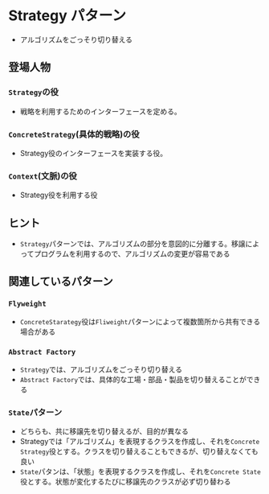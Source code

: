 # Strategy パターン
- アルゴリズムをごっそり切り替える

## 登場人物
### `Strategy`の役
- 戦略を利用するためのインターフェースを定める。

### `ConcreteStrategy`(具体的戦略)の役
- Strategy役のインターフェースを実装する役。

### `Context`(文脈)の役
- Strategy役を利用する役

## ヒント
- `Strategy`パターンでは、アルゴリズムの部分を意図的に分離する。移譲によってプログラムを利用するので、アルゴリズムの変更が容易である

## 関連しているパターン
### `Flyweight`
- `ConcreteStarategy`役は`Fliweight`パターンによって複数箇所から共有できる場合がある

### `Abstract Factory`
- `Strategy`では、アルゴリズムをごっそり切り替える
- `Abstract Factory`では、具体的な工場・部品・製品を切り替えることができる

### `State`パターン
- どちらも、共に移譲先を切り替えるが、目的が異なる
- Strategyでは「アルゴリズム」を表現するクラスを作成し、それを`Concrete Strategy`役とする。クラスを切り替えることもできるが、切り替えなくても良い
- `State`パタンは、「状態」を表現するクラスを作成し、それを`Concrete State`役とする。状態が変化するたびに移譲先のクラスが必ず切り替わる
